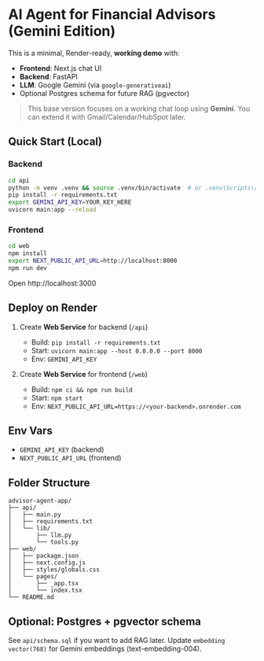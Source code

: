 # AI Agent for Financial Advisors (Gemini Edition)

This is a minimal, Render-ready, **working demo** with:
- **Frontend**: Next.js chat UI
- **Backend**: FastAPI
- **LLM**: Google Gemini (via `google-generativeai`)
- Optional Postgres schema for future RAG (pgvector)

> This base version focuses on a working chat loop using **Gemini**. You can extend it with Gmail/Calendar/HubSpot later.

## Quick Start (Local)

### Backend
```bash
cd api
python -m venv .venv && source .venv/bin/activate  # or .venv\Scripts\activate on Windows
pip install -r requirements.txt
export GEMINI_API_KEY=YOUR_KEY_HERE
uvicorn main:app --reload
```

### Frontend
```bash
cd web
npm install
export NEXT_PUBLIC_API_URL=http://localhost:8000
npm run dev
```

Open http://localhost:3000

## Deploy on Render

1. Create **Web Service** for backend (`/api`)
   - Build: `pip install -r requirements.txt`
   - Start: `uvicorn main:app --host 0.0.0.0 --port 8000`
   - Env: `GEMINI_API_KEY`

2. Create **Web Service** for frontend (`/web`)
   - Build: `npm ci && npm run build`
   - Start: `npm start`
   - Env: `NEXT_PUBLIC_API_URL=https://<your-backend>.onrender.com`

## Env Vars
- `GEMINI_API_KEY` (backend)
- `NEXT_PUBLIC_API_URL` (frontend)

## Folder Structure
```
advisor-agent-app/
├── api/
│   ├── main.py
│   ├── requirements.txt
│   └── lib/
│       ├── llm.py
│       └── tools.py
├── web/
│   ├── package.json
│   ├── next.config.js
│   ├── styles/globals.css
│   └── pages/
│       ├── _app.tsx
│       └── index.tsx
└── README.md
```

## Optional: Postgres + pgvector schema
See `api/schema.sql` if you want to add RAG later. Update `embedding vector(768)` for Gemini embeddings (text-embedding-004).
